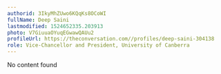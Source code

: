 ```yaml
---
authorid: 3IkyMhZUwo6KQqKs8OCoWI
fullName: Deep Saini
lastmodified: 1524652335.203913
photo: V7GiuuaOYuqEGwawQAUu2
profileUrl: https://theconversation.com//profiles/deep-saini-304138
role: Vice-Chancellor and President, University of Canberra
---
```

No content found